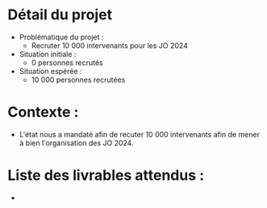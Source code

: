 # Détail du projet

- Problématique du projet : 
	- Recruter 10 000 intervenants pour les JO 2024
- Situation initiale :
	- 0 personnes recrutés
- Situation espérée : 
	- 10 000 personnes recrutées

# Contexte :

- L'état nous a mandaté afin de recuter 10 000 intervenants afin de mener à bien l'organisation des JO 2024.

# Liste des livrables attendus :

- 